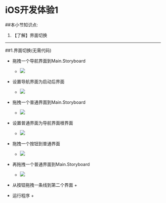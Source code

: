 # iOS开发体验1
##本小节知识点:
1. 【了解】界面切换

---
##1.界面切换(无需代码)
- 拖拽一个导航界面到Main.Storyboard
    + ![](http://7xj0kx.com1.z0.glb.clouddn.com/Snip20150511_158.png)

- 设置导航界面为启动后界面
    + ![](http://7xj0kx.com1.z0.glb.clouddn.com/Snip20150511_163.png)

- 拖拽一个普通界面到Main.Storyboard
    + ![](http://7xj0kx.com1.z0.glb.clouddn.com/Snip20150511_160.png)

- 设置普通界面为导航界面根界面
    + ![](http://7xj0kx.com1.z0.glb.clouddn.com/Snip20150511_164.png)

- 拖拽一个按钮到普通界面
    + ![](http://7xj0kx.com1.z0.glb.clouddn.com/Snip20150511_166.png)

- 再拖拽一个普通界面到Main.Storyboard
    + ![](http://7xj0kx.com1.z0.glb.clouddn.com/Snip20150511_160.png)

- 从按钮拖拽一条线到第二个界面
    +

- 运行程序
    +
